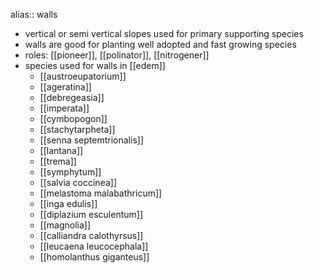 alias:: walls

- vertical or semi vertical slopes used for primary supporting species
- walls are good for planting well adopted and fast growing species
- roles: [[pioneer]], [[polinator]], [[nitrogener]]
- species used for walls in [[edem]]
	- [[austroeupatorium]]
	- [[ageratina]]
	- [[debregeasia]]
	- [[imperata]]
	- [[cymbopogon]]
	- [[stachytarpheta]]
	- [[senna septemtrionalis]]
	- [[lantana]]
	- [[trema]]
	- [[symphytum]]
	- [[salvia coccinea]]
	- [[melastoma malabathricum]]
	- [[inga edulis]]
	- [[diplazium esculentum]]
	- [[magnolia]]
	- [[calliandra calothyrsus]]
	- [[leucaena leucocephala]]
	- [[homolanthus giganteus]]